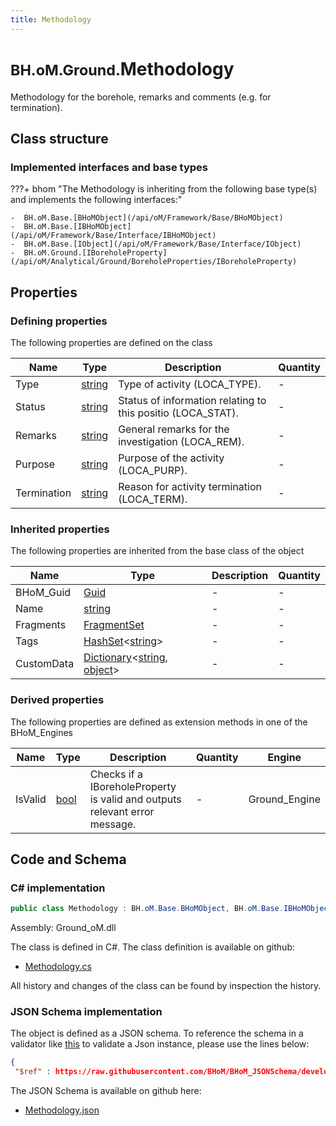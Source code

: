 ```yaml
---
title: Methodology
---
```


# <small>BH.oM.Ground.</small>**Methodology**

Methodology for the borehole, remarks and comments (e.g. for termination).

## Class structure

### Implemented interfaces and base types

???+ bhom "The Methodology is inheriting from the following base type(s) and implements the following interfaces:"

    -  BH.oM.Base.[BHoMObject](/api/oM/Framework/Base/BHoMObject)
    -  BH.oM.Base.[IBHoMObject](/api/oM/Framework/Base/Interface/IBHoMObject)
    -  BH.oM.Base.[IObject](/api/oM/Framework/Base/Interface/IObject)
    -  BH.oM.Ground.[IBoreholeProperty](/api/oM/Analytical/Ground/BoreholeProperties/IBoreholeProperty)


## Properties



### Defining properties

The following properties are defined on the class

| Name             | Type             | Description      | Quantity         |
|------------------|------------------|------------------|------------------|
| Type | [string](https://learn.microsoft.com/en-us/dotnet/api/System.String?view=netstandard-2.0) | Type of activity (LOCA_TYPE). | - |
| Status | [string](https://learn.microsoft.com/en-us/dotnet/api/System.String?view=netstandard-2.0) | Status of information relating to this positio (LOCA_STAT). | - |
| Remarks | [string](https://learn.microsoft.com/en-us/dotnet/api/System.String?view=netstandard-2.0) | General remarks for the investigation (LOCA_REM). | - |
| Purpose | [string](https://learn.microsoft.com/en-us/dotnet/api/System.String?view=netstandard-2.0) | Purpose of the activity (LOCA_PURP). | - |
| Termination | [string](https://learn.microsoft.com/en-us/dotnet/api/System.String?view=netstandard-2.0) | Reason for activity termination (LOCA_TERM). | - |


### Inherited properties
The following properties are inherited from the base class of the object

| Name             | Type             | Description      | Quantity         |
|------------------|------------------|------------------|------------------|
| BHoM_Guid | [Guid](https://learn.microsoft.com/en-us/dotnet/api/System.Guid?view=netstandard-2.0) | - | - |
| Name | [string](https://learn.microsoft.com/en-us/dotnet/api/System.String?view=netstandard-2.0) | - | - |
| Fragments | [FragmentSet](/api/oM/Framework/Base/FragmentSet) | - | - |
| Tags | [HashSet](https://learn.microsoft.com/en-us/dotnet/api/System.Collections.Generic.HashSet-1?view=netstandard-2.0)&lt;[string](https://learn.microsoft.com/en-us/dotnet/api/System.String?view=netstandard-2.0)&gt; | - | - |
| CustomData | [Dictionary](https://learn.microsoft.com/en-us/dotnet/api/System.Collections.Generic.Dictionary-2?view=netstandard-2.0)&lt;[string](https://learn.microsoft.com/en-us/dotnet/api/System.String?view=netstandard-2.0), [object](https://learn.microsoft.com/en-us/dotnet/api/System.Object?view=netstandard-2.0)&gt; | - | - |


### Derived properties

The following properties are defined as extension methods in one of the BHoM_Engines

| Name             | Type             | Description      | Quantity         | Engine           |
|------------------|------------------|------------------|------------------|------------------|
| IsValid | [bool](https://learn.microsoft.com/en-us/dotnet/api/System.Boolean?view=netstandard-2.0) | Checks if a IBoreholeProperty is valid and outputs relevant error message. | - | Ground_Engine |


## Code and Schema

### C# implementation

``` C# title="C#"
public class Methodology : BH.oM.Base.BHoMObject, BH.oM.Base.IBHoMObject, BH.oM.Base.IObject, BH.oM.Ground.IBoreholeProperty
```

Assembly: Ground_oM.dll

The class is defined in C#. The class definition is available on github:

- [Methodology.cs](https://github.com/BHoM/BHoM/blob/develop/Ground_oM/BoreholeProperties\Methodology.cs)

All history and changes of the class can be found by inspection the history.
### JSON Schema implementation

The object is defined as a JSON schema. To reference the schema in a validator like [this](https://www.jsonschemavalidator.net/) to validate a Json instance, please use the lines below:

``` json title="JSON Schema"
{
 "$ref" : https://raw.githubusercontent.com/BHoM/BHoM_JSONSchema/develop/Ground_oM/Methodology.json}
```

The JSON Schema is available on github here:

- [Methodology.json](https://github.com/BHoM/BHoM_JSONSchema/blob/develop/Ground_oM/Methodology.json)

